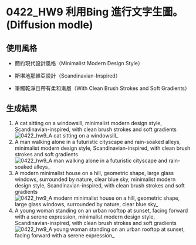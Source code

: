 # 0422_HW9 利用Bing 進行文字生圖。(Diffusion modle)

## 使用風格
- 簡約現代設計風格（Minimalist Modern Design Style）

- 斯堪地那維亞設計（Scandinavian-Inspired）

- 筆觸乾淨且帶有柔和漸層（With Clean Brush Strokes and Soft Gradients）

## 生成結果
1. A cat sitting on a windowsill, minimalist modern design style, Scandinavian-inspired, with clean brush strokes and soft gradients  
![0422_hw9_A cat sitting on a windowsill_](https://github.com/user-attachments/assets/532cfdde-b3bd-4678-8867-2a9925352269)
2. A man walking alone in a futuristic cityscape and  rain-soaked alleys, minimalist modern design style, Scandinavian-inspired, with clean brush strokes and soft gradients  
![0422_hw9_A man walking alone in a futuristic cityscape and  rain-soaked alleys_](https://github.com/user-attachments/assets/1d344650-3c4e-42b6-802b-5f3292c600f6)
3. A modern minimalist house on a hill, geometric shape, large glass windows, surrounded by nature, clear blue sky, minimalist modern design style, Scandinavian-inspired, with clean brush strokes and soft gradients 
![0422_hw9_A modern minimalist house on a hill, geometric shape, large glass windows, surrounded by nature, clear blue sky_](https://github.com/user-attachments/assets/0cc13849-d236-465f-9d43-94b04e094697)
4. A young woman standing on an urban rooftop at sunset, facing forward with a serene expression, minimalist modern design style, Scandinavian-inspired, with clean brush strokes and soft gradients
![0422_hw9_A young woman standing on an urban rooftop at sunset, facing forward with a serene expression_](https://github.com/user-attachments/assets/ad32c3eb-06de-4378-9810-ba23c3f70f59)



